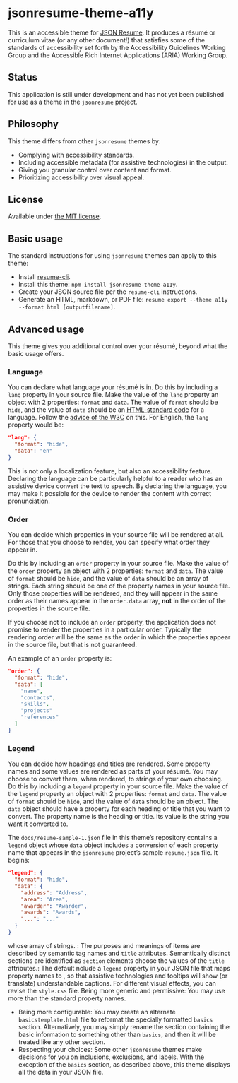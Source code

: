 # jsonresume-theme-a11y

This is an accessible theme for [JSON Resume](http://jsonresume.org/). It produces a résumé or curriculum vitae (or any other document!) that satisfies some of the standards of accessibility set forth by the Accessibility Guidelines Working Group and the Accessible Rich Internet Applications (ARIA) Working Group.

## Status

This application is still under development and has not yet been published for use as a theme in the `jsonresume` project.

## Philosophy

This theme differs from other `jsonresume` themes by:

- Complying with accessibility standards.
- Including accessible metadata (for assistive technologies) in the output.
- Giving you granular control over content and format.
- Prioritizing accessibility over visual appeal.

## License

Available under [the MIT license](http://mths.be/mit).

## Basic usage

The standard instructions for using `jsonresume` themes can apply to this theme:

- Install [resume-cli](https://github.com/jsonresume/resume-cli).
- Install this theme: `npm install jsonresume-theme-a11y`.
- Create your JSON source file per the `resume-cli` instructions.
- Generate an HTML, markdown, or PDF file: `resume export --theme a11y --format html [outputfilename]`.

## Advanced usage

This theme gives you additional control over your résumé, beyond what the basic usage offers.

### Language

You can declare what language your résumé is in. Do this by including a `lang` property in your source file. Make the value of the `lang` property an object with 2 properties: `format` and `data`. The value of `format` should be `hide`, and the value of `data` should be an [HTML-standard code](https://www.iana.org/assignments/language-subtag-registry/language-subtag-registry) for a language. Follow the [advice of the W3C](https://www.w3.org/International/questions/qa-choosing-language-tags) on this. For English, the `lang` property would be:

```json
"lang": {
  "format": "hide",
  "data": "en"
}
```

This is not only a localization feature, but also an accessibility feature. Declaring the language can be particularly helpful to a reader who has an assistive device convert the text to speech. By declaring the language, you may make it possible for the device to render the content with correct pronunciation.

### Order

You can decide which properties in your source file will be rendered at all. For those that you choose to render, you can specify what order they appear in.

Do this by including an `order` property in your source file. Make the value of the `order` property an object with 2 properties: `format` and `data`. The value of `format` should be `hide`, and the value of `data` should be an array of strings. Each string should be one of the property names in your source file. Only those properties will be rendered, and they will appear in the same order as their names appear in the `order.data` array, **not** in the order of the properties in the source file.

If you choose not to include an `order` property, the application does not promise to render the properties in a particular order. Typically the rendering order will be the same as the order in which the properties appear in the source file, but that is not guaranteed.

An example of an `order` property is:

```json
"order": {
  "format": "hide",
  "data": [
    "name",
    "contacts",
    "skills",
    "projects"
    "references"
  ]
}
```

### Legend

You can decide how headings and titles are rendered. Some property names and some values are rendered as parts of your résumé. You may choose to convert them, when rendered, to strings of your own choosing. Do this by including a `legend` property in your source file. Make the value of the `legend` property an object with 2 properties: `format` and `data`. The value of `format` should be `hide`, and the value of `data` should be an object. The `data` object should have a property for each heading or title that you want to convert. The property name is the heading or title. Its value is the string you want it converted to.

The `docs/resume-sample-1.json` file in this theme’s repository contains a `legend` object whose `data` object includes a conversion of each property name that appears in the `jsonresume` project’s sample `resume.json` file. It begins:

```json
"legend": {
  "format": "hide",
  "data": {
    "address": "Address",
    "area": "Area",
    "awarder": "Awarder",
    "awards": "Awards",
    "...": "..."
  }
}
```

 whose array of strings.
: The purposes and meanings of items are described by semantic tag names and `title` attributes. Semantically distinct sections are identified as `section` elements
 choose the values of the `title` attributes.: The default nclude a `legend` property in your JSON file that maps property names to , so that assistive technologies and tooltips will show (or translate) understandable captions.
 For different visual effects, you can revise the `style.css` file.
 Being more generic and permissive: You may use more than the standard property names.
 - Being more configurable: You may create an alternate `basicstemplate.html` file to reformat the specially formatted `basics` section. Alternatively, you may simply rename the section containing the basic information to something other than `basics`, and then it will be treated like any other section.
 - Respecting your choices: Some other `jsonresume` themes make decisions for you on inclusions, exclusions, and labels. With the exception of the `basics` section, as described above, this theme displays all the data in your JSON file.

